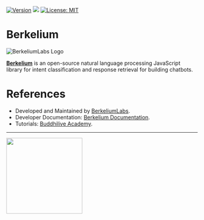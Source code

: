 [![Version](https://img.shields.io/npm/v/berkelium.svg)](https://www.npmjs.com/package/berkelium)
[![](https://data.jsdelivr.com/v1/package/npm/buddhi-nlp/badge)](https://www.jsdelivr.com/package/npm/berkelium)
[![License: MIT](https://img.shields.io/badge/License-MIT-yellow.svg)](https://opensource.org/licenses/MIT)


# Berkelium

![BerkeliumLabs Logo](https://blogger.googleusercontent.com/img/b/R29vZ2xl/AVvXsEgm-sbsAylKG6oQxz68w5_X86XXrossAqB_oQ9iFP4FecvF9K0KkcZbuU84SG_YyTOWMNpgM2NE1O_uPgAx59S5mPXkiSV9cWbpa0g3q6v5Z5gQv_KaU5T15qNpq9hvL49FCIuqD9-deMffmXcD2mLUVfsGzxyEuxKAQKgSIs2lXQbGjxRS_FGnRk4/s1600/berkelium_labs_logo_full.png)

[**Berkelium**](https://github.com/BerkeliumLabs/berkelium-dev-kit) is an open-source natural language processing JavaScript library for intent classification and response retrieval for building chatbots. 

# References

* Developed and Maintained by [BerkeliumLabs](https://www.berkeliumlabs.com/).
* Developer Documentation: [Berkelium Documentation](https://www.berkelium.dev/).
* Tutorials: [Buddhilive Academy](https://www.buddhilive.com/category/berkelium).

<hr>

<img src="https://3.bp.blogspot.com/-WTzZSn9g770/XuB94qd-d5I/AAAAAAAALyQ/chP6td8VOnUqDIfiEpYuTVUYnZzxz613gCK4BGAYYCw/s1600/PoweredByTensorFlow.png" width="200"/>
